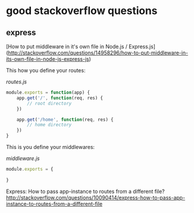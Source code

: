 # good stackoverflow questions
## express

[How to put middleware in it's own file in Node.js / Express.js]
(http://stackoverflow.com/questions/14958296/how-to-put-middleware-in-its-own-file-in-node-js-express-js)

This how you define your routes:

*routes.js*
~~~js
module.exports = function(app) {
    app.get('/', function(req, res) {
        // root directory
    })

    app.get('/home', function(req, res) {
        // home directory
    })
}
~~~

This is you define your middlewares:

*middleware.js*
~~~js
module.exports = {
    
}
~~~

Express: How to pass app-instance to routes from a different file?
http://stackoverflow.com/questions/10090414/express-how-to-pass-app-instance-to-routes-from-a-different-file
